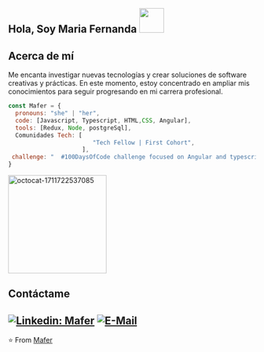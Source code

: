 <h2> Hola, Soy Maria Fernanda   <img src="https://media.giphy.com/media/mGcNjsfWAjY5AEZNw6/giphy.gif" width="50"></h2>

<h2>Acerca de mí</h2>

Me encanta investigar nuevas tecnologías y crear soluciones de software creativas y prácticas. En este momento, estoy concentrado en ampliar mis conocimientos para seguir progresando en mi carrera profesional.


<div>
  
```javascript
const Mafer = {
  pronouns: "she" | "her",
  code: [Javascript, Typescript, HTML,CSS, Angular],
  tools: [Redux, Node, postgreSql],
  Comunidades Tech: [
                        "Tech Fellow | First Cohort", 
                     ],
 challenge: "  #100DaysOfCode challenge focused on Angular and typescript"
}
```

<!-- El siguiente código HTML insertará la imagen y establecerá su tamaño -->
<img src="https://github.com/mafer23/mafer23/assets/39041288/fade0c32-f42d-4001-8253-0dd840508a50" alt="octocat-1711722537085" width="200" height="200"> <h2> Contáctame </h2>

</div>


[![Linkedin: Mafer](https://img.shields.io/badge/-Mafer-blue?style=flat-square&logo=Linkedin&logoColor=white&link=https://www.linkedin.com/in/fernandapalencia/)](https://www.linkedin.com/in/fernandapalencia/)
  [![E-Mail](https://img.shields.io/badge/email-reveal-2a8?style=flat-square&logo=gmail&logoColor=red)](https://mafer18199420@gmail.com/)
---

⭐️ From [Mafer](https://github.com/mafer23)
